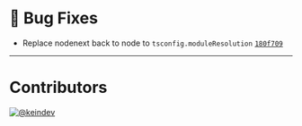 # :bug: Bug Fixes

- Replace nodenext back to node to `tsconfig.moduleResolution` [`180f709`](https://github.com/tagproject/ts-package-shared-config/commit/180f709ef28f380b71a6d66fed09dc40a8a1ebc6)

---

# Contributors

[![@keindev](https://avatars.githubusercontent.com/u/4527292?v=4&s=40)](https://github.com/keindev)
